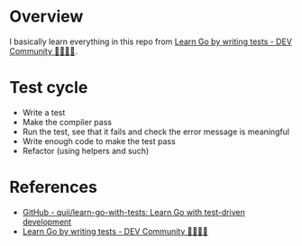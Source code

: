 # Overview

I basically learn everything in this repo from [Learn Go by writing tests - DEV Community 👩‍💻👨‍💻](https://dev.to/quii/learn-go-by-writing-tests--m63).

# Test cycle

- Write a test
- Make the compiler pass
- Run the test, see that it fails and check the error message is meaningful
- Write enough code to make the test pass
- Refactor (using helpers and such)

# References

- [GitHub - quii/learn-go-with-tests: Learn Go with test-driven development](https://github.com/quii/learn-go-with-tests)
- [Learn Go by writing tests - DEV Community 👩‍💻👨‍💻](https://dev.to/quii/learn-go-by-writing-tests--m63)
